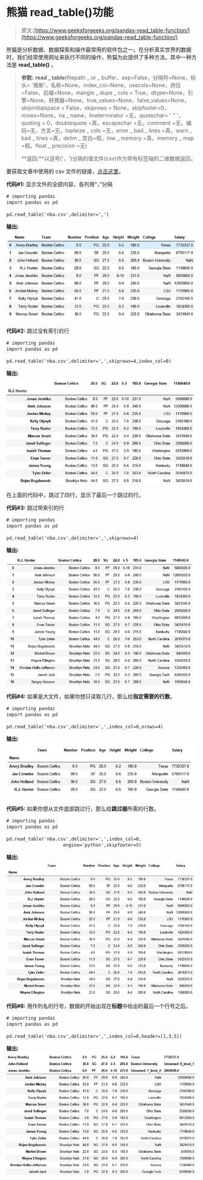 # 熊猫 read_table()功能

> 原文:[https://www.geeksforgeeks.org/pandas-read_table-function/](https://www.geeksforgeeks.org/pandas-read_table-function/)

熊猫是分析数据、数据探索和操作最常用的软件包之一。在分析真实世界的数据时，我们经常使用网址来执行不同的操作，熊猫为此提供了多种方法。其中一种方法是 **read_table()** 。

> **参数:**
> **read _ table**(filepath _ or _ buffer，sep=False，分隔符=None，标头= '推断'，名称=None，index_col=None，usecols=None，挤压=False，前缀=None，mangle _ dupe _ cols = True，dtype=None，引擎=None，转换器=None，true_values=None，false_values=None，skipinitialspace = False，skiprows = None，skipfooter=0，nrows=None，na _ name，lineterminator =无，quotechar= ' " '，quoting = 0，doublequote =真，escapechar =无，comment =无，编码=无，方言=无，tupleize _ cols =无，error _ bad _ lines =真，warn _ bad _ lines =真，delim _ 空白=假，low _ memory =真，memory _ map =假，float _ precision =无)
> 
> **返回:**以逗号('，')分隔的值文件(csv)作为带有标签轴的二维数据返回。

要获取文章中使用的 csv 文件的链接，[点击这里](https://media.geeksforgeeks.org/wp-content/uploads/nba.csv)。

**代码#1:** 显示文件的全部内容，各列用“，”分隔

```
# importing pandas
import pandas as pd

pd.read_table('nba.csv',delimiter=',')
```

**输出:**
![](img/7e7ddbb4d51b1cdabf2b27c4ce87ccd0.png)

**代码#2:** 跳过没有索引的行

```
# importing pandas
import pandas as pd

pd.read_table('nba.csv',delimiter=',',skiprows=4,index_col=0)
```

**输出:**
![](img/cd9eca86905f6b5bd29495190dd1499c.png)

在上面的代码中，跳过了四行，显示了最后一个跳过的行。

**代码#3:** 跳过带索引的行

```
# importing pandas
import pandas as pd

pd.read_table('nba.csv',delimiter=',',skiprows=4)
```

**输出:**
![](img/91bd060a72ed72acde3180f260974a7f.png)

**代码#4:** 如果是大文件，如果你想只读取几行，那么给**指定需要的行数**。

```
# importing pandas
import pandas as pd

pd.read_table('nba.csv',delimiter=',',index_col=0,nrows=4)
```

**输出:**
![](img/53f3b6bb24666e707194a6609789081f.png)

**代码#5:** 如果你想从文件底部跳过行，那么给**跳过器**所需的行数。

```
# importing pandas
import pandas as pd

pd.read_table('nba.csv',delimiter=',',index_col=0,
                     engine='python',skipfooter=5)
```

**输出:**
![](img/537d9b4f273f09e391be1ba3d40509b8.png)

**代码#6:** 用作列名的行号，数据的开始出现在**标题**中给出的最后一个行号之后。

```
# importing pandas
import pandas as pd

pd.read_table('nba.csv',delimiter=',',index_col=0,header=[1,3,5])
```

**输出:**
![](img/3b151a13621ee1fdaacc330acb3a6291.png)
